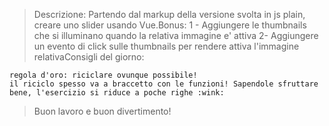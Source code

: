 > Descrizione:
> Partendo dal markup della versione svolta in js plain, creare uno slider usando Vue.Bonus:
> 1 - Aggiungere le thumbnails che si illuminano quando la relativa immagine e' attiva
> 2-  Aggiungere un evento di click sulle thumbnails per rendere attiva l'immagine relativaConsigli del giorno:

    regola d'oro: riciclare ovunque possibile!
    il riciclo spesso va a braccetto con le funzioni! Sapendole sfruttare bene, l'esercizio si riduce a poche righe :wink:
> Buon lavoro e buon divertimento!